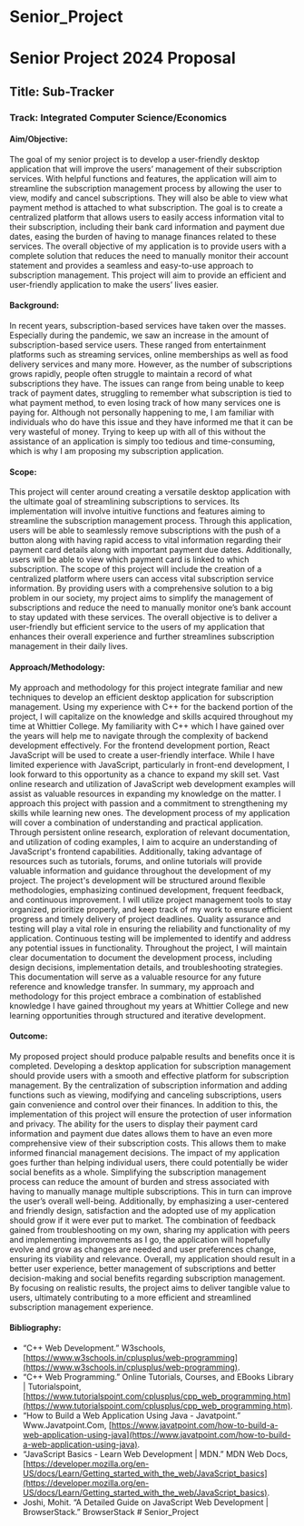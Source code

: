 # Senior_Project 
# Senior Project 2024 Proposal

## Title: Sub-Tracker

### Track: Integrated Computer Science/Economics

#### Aim/Objective:
The goal of my senior project is to develop a user-friendly desktop application that will improve the users’ management of their subscription services. With helpful functions and features, the application will aim to streamline the subscription management process by allowing the user to view, modify and cancel subscriptions. They will also be able to view what payment method is attached to what subscription. The goal is to create a centralized platform that allows users to easily access information vital to their subscription, including their bank card information and payment due dates, easing the burden of having to manage finances related to these services. The overall objective of my application is to provide users with a complete solution that reduces the need to manually monitor their account statement and provides a seamless and easy-to-use approach to subscription management. This project will aim to provide an efficient and user-friendly application to make the users’ lives easier.

#### Background:
In recent years, subscription-based services have taken over the masses. Especially during the pandemic, we saw an increase in the amount of subscription-based service users. These ranged from entertainment platforms such as streaming services, online memberships as well as food delivery services and many more. However, as the number of subscriptions grows rapidly, people often struggle to maintain a record of what subscriptions they have. The issues can range from being unable to keep track of payment dates, struggling to remember what subscription is tied to what payment method, to even losing track of how many services one is paying for. Although not personally happening to me, I am familiar with individuals who do have this issue and they have informed me that it can be very wasteful of money. Trying to keep up with all of this without the assistance of an application is simply too tedious and time-consuming, which is why I am proposing my subscription application.

#### Scope:
This project will center around creating a versatile desktop application with the ultimate goal of streamlining subscriptions to services. Its implementation will involve intuitive functions and features aiming to streamline the subscription management process. Through this application, users will be able to seamlessly remove subscriptions with the push of a button along with having rapid access to vital information regarding their payment card details along with important payment due dates. Additionally, users will be able to view which payment card is linked to which subscription. The scope of this project will include the creation of a centralized platform where users can access vital subscription service information. By providing users with a comprehensive solution to a big problem in our society, my project aims to simplify the management of subscriptions and reduce the need to manually monitor one’s bank account to stay updated with these services. The overall objective is to deliver a user-friendly but efficient service to the users of my application that enhances their overall experience and further streamlines subscription management in their daily lives.

#### Approach/Methodology:
My approach and methodology for this project integrate familiar and new techniques to develop an efficient desktop application for subscription management. Using my experience with C++ for the backend portion of the project, I will capitalize on the knowledge and skills acquired throughout my time at Whittier College. My familiarity with C++ which I have gained over the years will help me to navigate through the complexity of backend development effectively. For the frontend development portion, React JavaScript will be used to create a user-friendly interface. While I have limited experience with JavaScript, particularly in front-end development, I look forward to this opportunity as a chance to expand my skill set. Vast online research and utilization of JavaScript web development examples will assist as valuable resources in expanding my knowledge on the matter. I approach this project with passion and a commitment to strengthening my skills while learning new ones. The development process of my application will cover a combination of understanding and practical application. Through persistent online research, exploration of relevant documentation, and utilization of coding examples, I aim to acquire an understanding of JavaScript's frontend capabilities. Additionally, taking advantage of resources such as tutorials, forums, and online tutorials will provide valuable information and guidance throughout the development of my project. The project's development will be structured around flexible methodologies, emphasizing continued development, frequent feedback, and continuous improvement. I will utilize project management tools to stay organized, prioritize properly, and keep track of my work to ensure efficient progress and timely delivery of project deadlines. Quality assurance and testing will play a vital role in ensuring the reliability and functionality of my application. Continuous testing will be implemented to identify and address any potential issues in functionality. Throughout the project, I will maintain clear documentation to document the development process, including design decisions, implementation details, and troubleshooting strategies. This documentation will serve as a valuable resource for any future reference and knowledge transfer. In summary, my approach and methodology for this project embrace a combination of established knowledge I have gained throughout my years at Whittier College and new learning opportunities through structured and iterative development.

#### Outcome:
My proposed project should produce palpable results and benefits once it is completed. Developing a desktop application for subscription management should provide users with a smooth and effective platform for subscription management. By the centralization of subscription information and adding functions such as viewing, modifying and canceling subscriptions, users gain convenience and control over their finances. In addition to this, the implementation of this project will ensure the protection of user information and privacy. The ability for the users to display their payment card information and payment due dates allows them to have an even more comprehensive view of their subscription costs. This allows them to make informed financial management decisions. The impact of my application goes further than helping individual users, there could potentially be wider social benefits as a whole. Simplifying the subscription management process can reduce the amount of burden and stress associated with having to manually manage multiple subscriptions. This in turn can improve the user’s overall well-being. Additionally, by emphasizing a user-centered and friendly design, satisfaction and the adopted use of my application should grow if it were ever put to market. The combination of feedback gained from troubleshooting on my own, sharing my application with peers and implementing improvements as I go, the application will hopefully evolve and grow as changes are needed and user preferences change, ensuring its viability and relevance. Overall, my application should result in a better user experience, better management of subscriptions and better decision-making and social benefits regarding subscription management. By focusing on realistic results, the project aims to deliver tangible value to users, ultimately contributing to a more efficient and streamlined subscription management experience.

#### Bibliography:
- “C++ Web Development.” W3schools, [https://www.w3schools.in/cplusplus/web-programming](https://www.w3schools.in/cplusplus/web-programming).
- “C++ Web Programming.” Online Tutorials, Courses, and EBooks Library | Tutorialspoint, [https://www.tutorialspoint.com/cplusplus/cpp_web_programming.htm](https://www.tutorialspoint.com/cplusplus/cpp_web_programming.htm).
- “How to Build a Web Application Using Java - Javatpoint.” Www.Javatpoint.Com, [https://www.javatpoint.com/how-to-build-a-web-application-using-java](https://www.javatpoint.com/how-to-build-a-web-application-using-java).
- “JavaScript Basics - Learn Web Development | MDN.” MDN Web Docs, [https://developer.mozilla.org/en-US/docs/Learn/Getting_started_with_the_web/JavaScript_basics](https://developer.mozilla.org/en-US/docs/Learn/Getting_started_with_the_web/JavaScript_basics).
- Joshi, Mohit. “A Detailed Guide on JavaScript Web Development | BrowserStack.” BrowserStack
#   S e n i o r _ P r o j e c t  
 